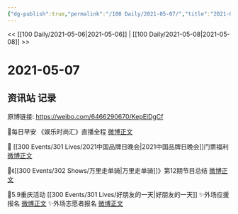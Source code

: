 ```yaml
---
{"dg-publish":true,"permalink":"/100 Daily/2021-05-07/","title":"2021-05-07","created":"2023-04-09T16:34:04.707+08:00","updated":"2023-04-09T16:34:46.370+08:00"}
---
```



<< [[100 Daily/2021-05-06\|2021-05-06]] | [[100 Daily/2021-05-08\|2021-05-08]] >>

# 2021-05-07

## 资讯站 记录

原博链接: https://weibo.com/6466290670/KepElDgCf

🌟每日早安
《娱乐时尚汇》直播全程 [微博正文](https://m.weibo.cn/6466290670/4634134784510682)

🌟 [[300 Events/301 Lives/2021中国品牌日晚会\|2021中国品牌日晚会]]门票福利 [微博正文](https://m.weibo.cn/6466290670/4634246206195065)

🌟《[[300 Events/302 Shows/万里走单骑\|万里走单骑]]》第12期节目总结 [微博正文](https://m.weibo.cn/6466290670/4634195861701403)

🌟5.9重庆活动 [[300 Events/301 Lives/好朋友的一天\|好朋友的一天]]
✨外场应援报名 [微博正文](https://m.weibo.cn/6466290670/4634236373698525)
✨外场志愿者报名 [微博正文](https://m.weibo.cn/6466290670/4634248805356761)
